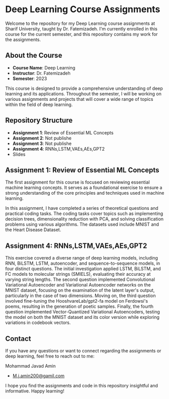 # Deep Learning Course Assignments

Welcome to the repository for my Deep Learning course assignments at Sharif University, taught by Dr. Fatemizadeh.
I'm currently enrolled in this course for the current semester, and this repository contains my work for the assignments.

## About the Course

- **Course Name**: Deep Learning
- **Instructor**: Dr. Fatemizadeh
- **Semester**: 2023

This course is designed to provide a comprehensive understanding of deep learning and its applications. Throughout the semester, I will be working on various assignments and projects that will cover a wide range of topics within the field of deep learning.

## Repository Structure

- **Assignment 1**: Review of Essential ML Concepts
- **Assignment 2**: Not publishe
- **Assignment 3**: Not publishe
- **Assignment 4**: RNNs,LSTM,VAEs,AEs,GPT2
- Slides

## Assignment 1: Review of Essential ML Concepts

The first assignment for this course is focused on reviewing essential machine learning concepts. It serves as a foundational exercise to ensure a strong understanding of the core principles and techniques used in machine learning.

In this assignment, I have completed a series of theoretical questions and practical coding tasks. The coding tasks cover topics such as implementing decision trees, dimensionality reduction with PCA, and solving classification problems using various algorithms. The datasets used include MNIST and the Heart Disease Dataset.

## Assignment 4: RNNs,LSTM,VAEs,AEs,GPT2
This exercise covered a diverse range of deep learning models, including RNN, BiLSTM, LSTM, autoencoder, and sequence-to-sequence models, in four distinct questions. The initial investigation applied LSTM, BiLSTM, and FC models to molecular strings (SMIELS), evaluating their accuracy at varying string lengths. The second question implemented Convolutional Variational Autoencoder and Variational Autoencoder networks on the MNIST dataset, focusing on the examination of the latent layer's output, particularly in the case of two dimensions. Moving on, the third question involved fine-tuning the HooshvareLab/gpt2-fa model on Ferdowsi's poems, resulting in the generation of poetic samples. Finally, the fourth question implemented Vector-Quantized Variational Autoencoders, testing the model on both the MNIST dataset and its color version while exploring variations in codebook vectors.


## Contact

If you have any questions or want to connect regarding the assignments or deep learning, feel free to reach out to me:

Mohammad Javad Amin
- M.j.amin200@gamil.com

I hope you find the assignments and code in this repository insightful and informative. Happy learning!
